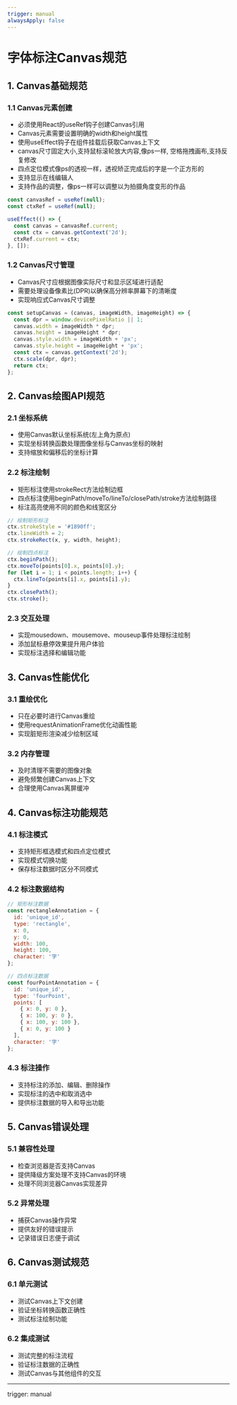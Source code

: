 ```yaml
---
trigger: manual
alwaysApply: false
---
```

# 字体标注Canvas规范

## 1. Canvas基础规范

### 1.1 Canvas元素创建
- 必须使用React的useRef钩子创建Canvas引用
- Canvas元素需要设置明确的width和height属性
- 使用useEffect钩子在组件挂载后获取Canvas上下文
- canvas尺寸固定大小,支持鼠标滚轮放大内容,像ps一样, 空格拖拽画布,支持反复修改
- 四点定位模式像ps的透视一样，透视矫正完成后的字是一个正方形的
- 支持显示在线编辑人
- 支持作品的调整，像ps一样可以调整以为拍摄角度变形的作品

```javascript
const canvasRef = useRef(null);
const ctxRef = useRef(null);

useEffect(() => {
  const canvas = canvasRef.current;
  const ctx = canvas.getContext('2d');
  ctxRef.current = ctx;
}, []);
```

### 1.2 Canvas尺寸管理
- Canvas尺寸应根据图像实际尺寸和显示区域进行适配
- 需要处理设备像素比(DPR)以确保高分辨率屏幕下的清晰度
- 实现响应式Canvas尺寸调整

```javascript
const setupCanvas = (canvas, imageWidth, imageHeight) => {
  const dpr = window.devicePixelRatio || 1;
  canvas.width = imageWidth * dpr;
  canvas.height = imageHeight * dpr;
  canvas.style.width = imageWidth + 'px';
  canvas.style.height = imageHeight + 'px';
  const ctx = canvas.getContext('2d');
  ctx.scale(dpr, dpr);
  return ctx;
};
```

## 2. Canvas绘图API规范

### 2.1 坐标系统
- 使用Canvas默认坐标系统(左上角为原点)
- 实现坐标转换函数处理图像坐标与Canvas坐标的映射
- 支持缩放和偏移后的坐标计算

### 2.2 标注绘制
- 矩形标注使用strokeRect方法绘制边框
- 四点标注使用beginPath/moveTo/lineTo/closePath/stroke方法绘制路径
- 标注高亮使用不同的颜色和线宽区分

```javascript
// 绘制矩形标注
ctx.strokeStyle = '#1890ff';
ctx.lineWidth = 2;
ctx.strokeRect(x, y, width, height);

// 绘制四点标注
ctx.beginPath();
ctx.moveTo(points[0].x, points[0].y);
for (let i = 1; i < points.length; i++) {
  ctx.lineTo(points[i].x, points[i].y);
}
ctx.closePath();
ctx.stroke();
```

### 2.3 交互处理
- 实现mousedown、mousemove、mouseup事件处理标注绘制
- 添加鼠标悬停效果提升用户体验
- 实现标注选择和编辑功能

## 3. Canvas性能优化

### 3.1 重绘优化
- 只在必要时进行Canvas重绘
- 使用requestAnimationFrame优化动画性能
- 实现脏矩形渲染减少绘制区域

### 3.2 内存管理
- 及时清理不需要的图像对象
- 避免频繁创建Canvas上下文
- 合理使用Canvas离屏缓冲

## 4. Canvas标注功能规范

### 4.1 标注模式
- 支持矩形框选模式和四点定位模式
- 实现模式切换功能
- 保存标注数据时区分不同模式

### 4.2 标注数据结构
```javascript
// 矩形标注数据
const rectangleAnnotation = {
  id: 'unique_id',
  type: 'rectangle',
  x: 0,
  y: 0,
  width: 100,
  height: 100,
  character: '字'
};

// 四点标注数据
const fourPointAnnotation = {
  id: 'unique_id',
  type: 'fourPoint',
  points: [
    { x: 0, y: 0 },
    { x: 100, y: 0 },
    { x: 100, y: 100 },
    { x: 0, y: 100 }
  ],
  character: '字'
};
```

### 4.3 标注操作
- 支持标注的添加、编辑、删除操作
- 实现标注的选中和取消选中
- 提供标注数据的导入和导出功能

## 5. Canvas错误处理

### 5.1 兼容性处理
- 检查浏览器是否支持Canvas
- 提供降级方案处理不支持Canvas的环境
- 处理不同浏览器Canvas实现差异

### 5.2 异常处理
- 捕获Canvas操作异常
- 提供友好的错误提示
- 记录错误日志便于调试

## 6. Canvas测试规范

### 6.1 单元测试
- 测试Canvas上下文创建
- 验证坐标转换函数正确性
- 测试标注绘制功能

### 6.2 集成测试
- 测试完整的标注流程
- 验证标注数据的正确性
- 测试Canvas与其他组件的交互

---
trigger: manual